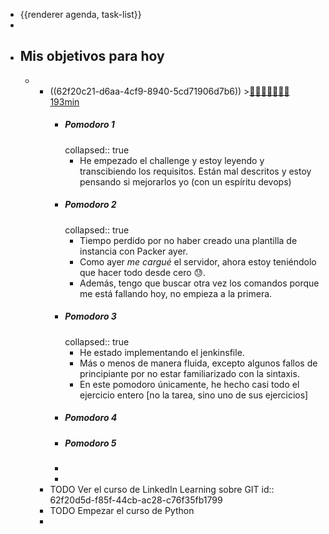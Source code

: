 - {{renderer agenda, task-list}}
-
- ## Mis objetivos para hoy
	-
		- ((62f20c21-d6aa-4cf9-8940-5cd71906d7b6)) >[🍅🍅🍅🍅🍅🍅🍅 193min](#agenda-pomo://?t=f-1660030401043-1500%2Cf-1660032504007-1500%2Cf-1660034479768-1500%2Cf-1660036546169-1500%2Cf-1660038600238-1500%2Cf-1660040735639-1500%2Cp-1660046373721-1078%2Cf-1660059822098-1500)
			- ##### Pomodoro 1
			  collapsed:: true
				- He empezado el challenge y estoy leyendo y transcibiendo los requisitos. Están mal descritos y estoy pensando si mejorarlos yo (con un espíritu devops)
			- ##### Pomodoro 2
			  collapsed:: true
				- Tiempo perdido por no haber creado una plantilla de instancia con Packer ayer.
				- Como ayer *me cargué* el servidor, ahora estoy teniéndolo que hacer todo desde cero 😓.
				- Además, tengo que buscar otra vez los comandos porque me está fallando hoy, no empieza a la primera.
			- ##### Pomodoro 3
			  collapsed:: true
				- He estado implementando el jenkinsfile.
				- Más o menos de manera fluida, excepto algunos fallos de principiante por no estar familiarizado con la sintaxis.
				- En este pomodoro únicamente, he hecho casi todo el ejercicio entero [no la tarea, sino uno de sus ejercicios]
			- ##### Pomodoro 4
			- ##### Pomodoro 5
			-
			-
		- TODO Ver el curso de LinkedIn Learning sobre GIT
		  id:: 62f20d5d-f85f-44cb-ac28-c76f35fb1799
		- TODO Empezar el curso de Python
		-